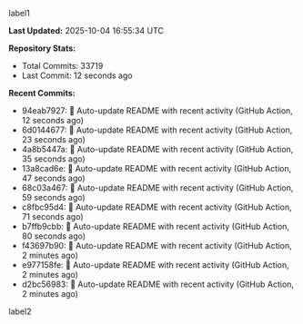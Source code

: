 
label1 
<!-- ACTIVITY_START -->
**Last Updated:** 2025-10-04 16:55:34 UTC

**Repository Stats:**
- Total Commits: 33719
- Last Commit: 12 seconds ago

**Recent Commits:**
- 94eab7927: 🤖 Auto-update README with recent activity (GitHub Action, 12 seconds ago)
- 6d0144677: 🤖 Auto-update README with recent activity (GitHub Action, 23 seconds ago)
- 4a8b5447a: 🤖 Auto-update README with recent activity (GitHub Action, 35 seconds ago)
- 13a8cad6e: 🤖 Auto-update README with recent activity (GitHub Action, 47 seconds ago)
- 68c03a467: 🤖 Auto-update README with recent activity (GitHub Action, 59 seconds ago)
- c8fbc95d4: 🤖 Auto-update README with recent activity (GitHub Action, 71 seconds ago)
- b7ffb9cbb: 🤖 Auto-update README with recent activity (GitHub Action, 80 seconds ago)
- f43697b90: 🤖 Auto-update README with recent activity (GitHub Action, 2 minutes ago)
- e977158fe: 🤖 Auto-update README with recent activity (GitHub Action, 2 minutes ago)
- d2bc56983: 🤖 Auto-update README with recent activity (GitHub Action, 2 minutes ago)
<!-- ACTIVITY_END -->

label2
